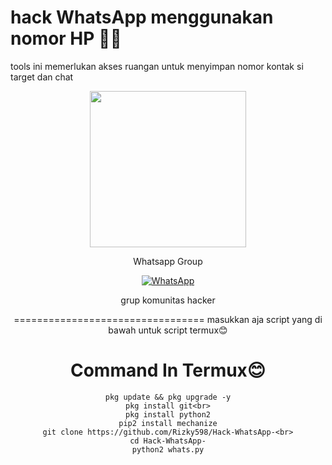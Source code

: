 # hack WhatsApp menggunakan nomor HP 🎯😈
tools ini memerlukan akses ruangan untuk menyimpan nomor kontak si target dan chat
<div align="center">
  <p>
    <img src="p1.jpg" width="250">
    </p>
  
Whatsapp Group

[![WhatsApp](https://img.shields.io/badge/WhatsApp-25D366?style=for-the-badge&logo=whatsapp&logoColor=white)](https://chat.whatsapp.com/CZcMAG9LrF9KEPyKfGsmQO)

grup komunitas hacker

=================================
masukkan aja script yang di bawah untuk script termux😊

# Command In Termux😊
```
pkg update && pkg upgrade -y
pkg install git<br>
pkg install python2
pip2 install mechanize
git clone https://github.com/Rizky598/Hack-WhatsApp-<br>
cd Hack-WhatsApp-
python2 whats.py
```
